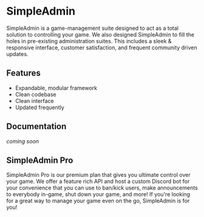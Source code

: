 # SimpleAdmin

SimpleAdmin is a game-management suite designed to act as a total solution to controlling your game. We also designed SimpleAdmin to fill the holes in pre-existing administration suites. This includes a sleek & responsive interface, customer satisfaction, and frequent community driven updates.

## Features
- Expandable, modular framework
- Clean codebase
- Clean interface
- Updated frequently

## Documentation

*coming soon*

## SimpleAdmin Pro

SimpleAdmin Pro is our premium plan that gives you ultimate control over your game. We offer a feature rich API and host a custom Discord bot for your convenience that you can use to ban/kick users, make announcements to everybody in-game, shut down your game, and more! If you're looking for a great way to manage your game even on the go, SimpleAdmin is for you!
